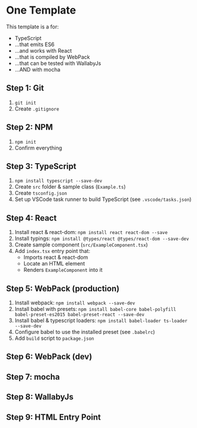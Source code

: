 # One Template

This template is a for:

* TypeScript
* ...that emits ES6
* ...and works with React
* ...that is compiled by WebPack
* ...that can be tested with WallabyJs
* ...AND with mocha

## Step 1: Git

1. `git init`
2. Create `.gitignore`

## Step 2: NPM

1. `npm init`
2. Confirm everything

## Step 3: TypeScript

1. `npm install typescript --save-dev`
2. Create `src` folder & sample class (`Example.ts`)
3. Create `tsconfig.json`
4. Set up VSCode task runner to build TypeScript (see `.vscode/tasks.json`)

## Step 4: React

1. Install react & react-dom: `npm install react react-dom --save`
2. Install typings: `npm install @types/react @types/react-dom --save-dev`
3. Create sample component (`src/ExampleComponent.tsx`)
4. Add `index.tsx` entry point that: 
   - Imports react & react-dom
   - Locate an HTML element
   - Renders `ExampleComponent` into it

## Step 5: WebPack (production)

1. Install webpack: `npm install webpack --save-dev`
2. Install babel with presets: `npm install babel-core babel-polyfill babel-preset-es2015 babel-preset-react --save-dev`
3. Install babel & typescript loaders: `npm install babel-loader ts-loader --save-dev`
4. Configure babel to use the installed preset (see `.babelrc`)
5. Add `build` script to `package.json`

## Step 6: WebPack (dev)

## Step 7: mocha

## Step 8: WallabyJs

## Step 9: HTML Entry Point
